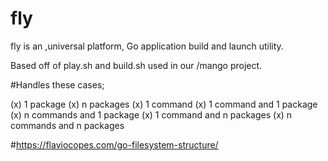# fly
fly is an ,universal platform, Go application build and launch utility.

Based off of play.sh and build.sh used in our /mango project.

#Handles these cases;

   (x) 1 package
   (x) n packages
   (x) 1 command
   (x) 1 command and 1 package
   (x) n commands and 1 package
   (x) 1 command and n packages
   (x) n commands and n packages

#https://flaviocopes.com/go-filesystem-structure/